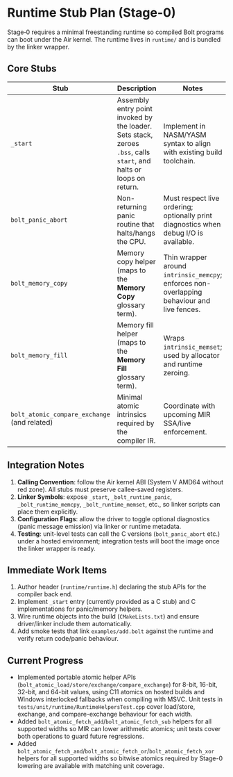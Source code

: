 # Runtime Stub Plan (Stage-0)

Stage‑0 requires a minimal freestanding runtime so compiled Bolt programs can boot under the Air kernel. The runtime lives in `runtime/` and is bundled by the linker wrapper.

## Core Stubs

| Stub | Description | Notes |
|------|-------------|-------|
| `_start` | Assembly entry point invoked by the loader. Sets stack, zeroes `.bss`, calls `start`, and halts or loops on return. | Implement in NASM/YASM syntax to align with existing build toolchain. |
| `bolt_panic_abort` | Non-returning panic routine that halts/hangs the CPU. | Must respect live ordering; optionally print diagnostics when debug I/O is available. |
| `bolt_memory_copy` | Memory copy helper (maps to the **Memory Copy** glossary term). | Thin wrapper around `intrinsic_memcpy`; enforces non-overlapping behaviour and live fences. |
| `bolt_memory_fill` | Memory fill helper (maps to the **Memory Fill** glossary term). | Wraps `intrinsic_memset`; used by allocator and runtime zeroing. |
| `bolt_atomic_compare_exchange` (and related) | Minimal atomic intrinsics required by the compiler IR. | Coordinate with upcoming MIR SSA/live enforcement. |

## Integration Notes

1. **Calling Convention**: follow the Air kernel ABI (System V AMD64 without red zone). All stubs must preserve callee-saved registers.
2. **Linker Symbols**: expose `_start`, `_bolt_runtime_panic`, `_bolt_runtime_memcpy`, `_bolt_runtime_memset`, etc., so linker scripts can place them explicitly.
3. **Configuration Flags**: allow the driver to toggle optional diagnostics (panic message emission) via linker or runtime metadata.
4. **Testing**: unit-level tests can call the C versions (`bolt_panic_abort` etc.) under a hosted environment; integration tests will boot the image once the linker wrapper is ready.

## Immediate Work Items

1. Author header (`runtime/runtime.h`) declaring the stub APIs for the compiler back end.
2. Implement `_start` entry (currently provided as a C stub) and C implementations for panic/memory helpers.
3. Wire runtime objects into the build (`CMakeLists.txt`) and ensure driver/linker include them automatically.
4. Add smoke tests that link `examples/add.bolt` against the runtime and verify return code/panic behaviour.

## Current Progress

- Implemented portable atomic helper APIs (`bolt_atomic_load/store/exchange/compare_exchange`) for 8-bit, 16-bit, 32-bit, and
  64-bit values, using C11 atomics on hosted builds and Windows interlocked fallbacks when compiling with MSVC. Unit tests in
  `tests/unit/runtime/RuntimeHelpersTest.cpp` cover load/store, exchange, and compare-exchange behaviour for each width.
- Added `bolt_atomic_fetch_add`/`bolt_atomic_fetch_sub` helpers for all supported widths so MIR can lower arithmetic atomics;
  unit tests cover both operations to guard future regressions.
- Added `bolt_atomic_fetch_and`/`bolt_atomic_fetch_or`/`bolt_atomic_fetch_xor` helpers for all supported widths so bitwise atomics
  required by Stage-0 lowering are available with matching unit coverage.


